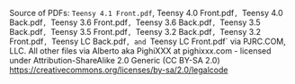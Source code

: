 Source of PDFs:
`Teensy 4.1 Front.pdf`, Teensy 4.0 Front.pdf`, `Teensy 4.0 Back.pdf`, `Teensy 3.6 Front.pdf`, `Teensy 3.6 Back.pdf`, `Teensy 3.5 Back.pdf`, `Teensy 3.5 Front.pdf`, `Teensy 3.2 Back.pdf`, `Teensy 3.2 Front.pdf`, `Teensy LC Back.pdf`, and `Teensy LC Front.pdf` via PJRC.COM, LLC.
All other files via Alberto aka PighiXXX at pighixxx.com - licensed under Attribution-ShareAlike 2.0 Generic (CC BY-SA 2.0)
https://creativecommons.org/licenses/by-sa/2.0/legalcode
